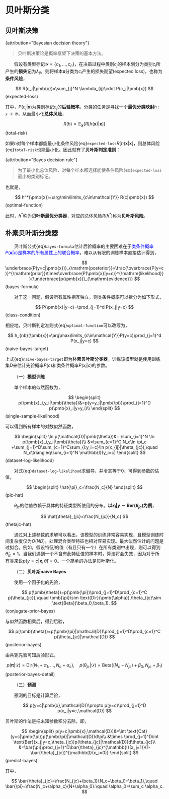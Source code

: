 # 贝叶斯分类

## 贝叶斯决策

{attribution="Bayesian decision theory"}
> 贝叶斯决策论是概率框架下决策的基本方法。

&emsp;&emsp;假设有类型标记$\mathcal{Y}=\{c_1,...,c_n\}$，在决策过程中类别$c_j$的样本划分为类别$c_i$所产生的**损失**记为$\lambda_{ij}$，则将样本$\pmb{x}$分类为$c_i$产生的损失期望(expected loss)，也称为**条件风险**，

$$
R(c_i|\pmb{x})=\sum_{j}^N \lambda_{ij}\cdot P(c_j|\pmb{x})
$$(expected-loss)

其中，$P(c_j|\pmb{x})$为类别标记$c_j$的**后验概率**。分类的任务是寻找一个**最优分类映射**$h:\mathcal{x}\rightarrow \mathcal{Y}$，从而最小化**总体风险**，

$$
R(h)=\mathbb{E}_{\pmb{x}}\{R[h(\pmb{x})|\pmb{x}]\}
$$(total-risk)

如果$h$对每个样本都能最小化条件风险{eq}`expected-loss`$R[h(\pmb{x}|\pmb{x}]$，则总体风险{eq}`total-risk`也能最小化。因此就有了**贝叶斯判定准则**：

{attribution="Bayes decision rule"}
> 为了最小化总体风险，对每个样本都选择能使条件风险{eq}`expected-loss`最小的类别标记。

也就是，

$$
h^*(\pmb{x})=\arg\min\limits_{c\in\mathcal{Y}} R(c|\pmb{x})
$$(optimal-function)

此时，$h^*$称为**贝叶斯最优分类器**，对应的总体风险$R(h^*)$称为**贝叶斯风险**。

## 朴素贝叶斯分类器


&emsp;&emsp;贝叶斯公式{eq}`bayes-formula`估计后验概率的主要困难在于<font color="blue">类条件概率$P(\pmb{x}|c)$是样本的所有属性上的联合概率</font>，难以从有限的训练样本直接估计得到，

$$
\underbrace{P(y=c|\pmb{x})}_{\mathrm{posterior}}=\frac{\overbrace{P(y=c)}^{\mathrm{prior}}\times\overbrace{P(\pmb{x}|y=c)}^{\mathrm{likelihood}}}{\underbrace{p(\pmb{x})}_{\mathrm{evidence}}}
$$(bayes-formula)

&emsp;&emsp;对于这一问题，假设所有属性相互独立，则类条件概率可以拆分为如下形式，

$$
P(\pmb{x}|y=c)=\prod_{j=1}^d P(x_j|y=c)
$$(class-condition)

相应地，贝叶斯判定准则式{eq}`optimal-function`可以改写为，

$$
h_{nb}(\pmb{x})=\arg\max\limits_{c\in\mathcal{Y}}P(y=c)\prod_{j=1}^d P(x_j|y=c)
$$(naive-bayes-target)

上式{eq}`naive-bayes-target`即为**朴素贝叶斯分类器**。训练该模型就是使用训练集$D$来估计先验概率$P(c)$和类条件概率$P(x_i|c)$的参数。

&emsp;&emsp;（一）**模型训练**

&emsp;&emsp;单个样本的似然函数为，

$$
\begin{split}
p(\pmb{x}_i,y_i|\pmb{\theta})&=p(y=y_i|\pmb{\pi})\prod_{j=1}^D p(\pmb{x}_i|y=y_i)\\
\end{split}
$$(single-sample-likelihood)

可以得到所有样本的对数似然函数，

$$
\begin{split}
\ln p(\mathcal{D}|\pmb{\theta})&= \sum_{i=1}^N \ln p(\pmb{x}_i,y_i|\pmb{\theta})\\
&=\sum_{c=1}^C N_c\ln \pi_c +\sum_{j=1}^D\sum_{c=1}^C\sum_{i:y_i=c}\ln p(x_{ij}|\theta_{jc}),\quad N_c\triangleq\sum_{i=1}^N \mathbb{I}(y_i=c)
\end{split}
$$(dataset-log-likelihood)

&emsp;&emsp;对式{eq}`dataset-log-likelihood`求偏导，并令其等于0，可得到参数的估值，

$$
\begin{split}
\hat{\pi}_c=\frac{N_c}{N}
\end{split}
$$(pic-hat)

&emsp;&emsp;$\theta_{jc}$的估值依赖于具体的特征类型所使用的分布。**以$x_i|y\sim \text{Ber}(\theta_{jc})$为例**，

$$
\hat{\theta}_{jc}=\frac{N_{jc}}{N_c}
$$(thetajc-hat)

&emsp;&emsp;通过对上述参数的求解可以看出，该模型的训练非常容易实现，且模型训练时间复杂度仅为$O(ND)$。处理混合类型特征也相对容易实现。最大似然估计的问题是过拟合。例如，假设特征$j$的值（有且只有一个）在所有类别中出现，则可以得到$\hat{\theta}_{jc}=1$。当我们遇到一个不含有此特征值的样本时，算法将会失效，因为对于所有类来说$p(y=c|\pmb{x},\hat{\theta})=0$。一个简单的办法是贝叶斯化。

&emsp;&emsp;（二）**贝叶斯naive Bayes**

&emsp;&emsp;使用一个因子化的先验，

$$
p(\pmb{\theta})=p(\pmb{\pi})\prod_{j=1}^D\prod_{c=1}^C p(\theta_{jc}),\quad \pmb{\pi}\sim \text{Dir}(\pmb{\alpha}),\theta_{jc}\sim \text{Beta}(\beta_0,\beta_1).
$$(conjugate-prior-bayes)

与似然函数相乘后，得到后验，

$$
p(\pmb{\theta})=p(\pmb{\pi}|\mathcal{D})\prod_{j=1}^D\prod_{c=1}^C p(\theta_{jc}|\mathcal{D})
$$(posterior-bayes)

由共轭先验可知后验形式，

$$
p(\pmb{\pi}|\mathcal{D})=\text{Dir}(N_1+\alpha_1,...,N_c+\alpha_c),\quad p(\theta_{jc}|\mathcal{D})=\text{Beta}((N_c-N_{jc})+\beta_0,N_{jc}+\beta_1)
$$(posterior-bayes-detail)


&emsp;&emsp;（三）**预测**

&emsp;&emsp;预测的目标是计算后验，

$$
p(y=c|\pmb{x},\mathcal{D})\propto p(y=c)\prod_{j=1}^D p(x_j|y=c,\mathcal{D})
$$

贝叶斯的作法是把未知参数积分去除，即，

$$
\begin{split}
p(y=c|\pmb{x},\mathcal{D})&=\int \text{Cat}(y=c|\pmb{\pi})p(\pmb{\pi}|\mathcal{D})d\pi\\
&\times \prod_{j=1}^D\int \text{Ber}(x_j|y=c,\theta_{jc})p(\theta_{jc}|\mathcal{D})d\theta_{jc}\\
&=\bar{\pi}\prod_{j=1}^D\bar{\theta}_{jc}^{\mathbb{I}(x_j=1)}(1-\bar{\theta}_{jc})^{\mathbb{I}(x_j=0)}
\end{split}
$$(predict-bayes)

其中，

$$
\bar{\theta}_{jc}=\frac{N_{jc}+\beta_1}{N_c+\beta_0+\beta_1},\quad \bar{\pi}=\frac{N_c+\alpha_c}{N+\alpha_0}.\quad \alpha_0=\sum_c \alpha_c.
$$




